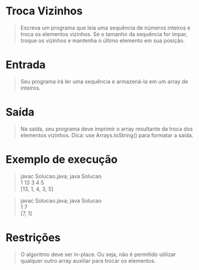 # Troca Vizinhos
> Escreva um programa que leia uma sequência de números inteiros e troca os elementos vizinhos. Se o tamanho da sequência for impar, troque os vizinhos e mantenha o último elemento em sua posição.

# Entrada
> Seu programa irá ler uma sequência e armazená-la em um array de inteiros.

# Saída
> Na saída, seu programa deve imprimir o array resultante da troca dos elementos vizinhos. Dica: use Arrays.toString() para formatar a saída.

# Exemplo de execução
> javac Solucao.java; java Solucao  
1 13 3 4 5  
[13, 1, 4, 3, 5]  

> javac Solucao.java; java Solucao  
1 7  
[7, 1]  

# Restrições
> O algoritmo deve ser in-place. Ou seja, não é permitido utilizar qualquer outro array auxiliar para trocar os elementos.
